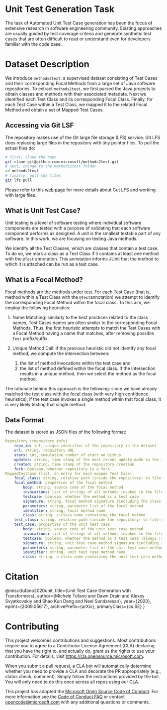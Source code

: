 # Unit Test Generation Task
The task of Automated Unit Test Case generation has been the focus of extensive research in software engineering community. Existing approaches are usually guided by test coverage criteria and generate synthetic test cases that are often difficult to read or understand even for developers familiar with the code base.

# Dataset Description

We introduce `methods2test`: a supervised dataset consisting of Test Cases and their corresponding Focal Methods from a large set of Java software repositories. To extract `methods2test`, we first parsed the Java projects to obtain classes and methods with their associated metadata. Next we identified each Test Class and its corresponding Focal Class. Finally, for each Test Case within a Test Class, we mapped it to the related Focal Method and obtain a set of Mapped Test Cases.

## Accessing via Git LSF
The repository makes use of the Git large file storage (LFS) service. Git LFS does replacing large files in the repository with tiny pointer files. To pull the actual files do:
```bash
# first, clone the repo
git clone git@github.com:microsoft/methods2test.git
# next, change to the methods2test folder
cd methods2test
# finally, pull the files
git lfs pull
```

Please refer to this [web page](https://docs.microsoft.com/en-us/azure/devops/repos/git/manage-large-files?view=azure-devops) for more details about Gut LFS and working with large files.

## What is Unit Test Case?
Unit testing is a level of software testing where individual software components are tested with a purpose of validating that each software component performs as designed. A unit is the smallest testable part of any software. In this work, we are focusing on testing Java methods.

We identify all the Test Classes, which are classes that contain a test case. To do so, we mark a class as a Test Class if it contains at least one method with the `@Test` annotation. This annotation informs JUnit that the method to which it is attached can be run as a test case.

## What is a Focal Method?
Focal methods are the methods under test. For each Test Case (that is, method within a Test Class with the `@Test`annotation) we attempt to identify the corresponding Focal Method within the focal class. To this aim, we employ the following heuristics:

1. Name Matching: similarly to the best practices related to the class names, Test Cases names are often similar to the corresponding Focal Methods. Thus, the first heuristic attempts to match the Test Cases with a Focal Method having a name that matches, after removing possible `Test` prefix/suffix. 

1. Unique Method Call: if the previous heuristic did not identify any focal method, we compute the intersection between:
    1. the list of method invocations within the test case and 
    1. the list of method defined within the focal class. If the intersection results in a unique method, then we select the method as the focal method. 

The rationale behind this approach is the following: since we have already matched the test class with the focal class (with very high confidence heuristics), if the test case invokes a single method within that focal class, it is very likely testing that single method.


## Data Format

The dataset is stored as JSON files of the following format:
```yaml
Repository (repository info)
    repo_id: int, unique identifier of the repository in the dataset
    url: string, repository URL
    stars: int, cumulative number of start on GitHub
    updates: string, time stamp of the most recent update made to the repository
    created: string, time stamp of the repository creation
    fork: Boolean, whether repository is a fork
MappedTestCase (list, an entry for each mapped Test Case)
    focal_class: string, relative path (inside the repository) to file containing the focal method
    focal_method: properties of the focal method
        body: string, source code of the focal method
        invocations: list of strings of all methods invoked in the file scope
        testcase: boolean, whether the method is a test case
        signature: string, focal method signature (including the class name)
        parameters: string, parameter list of the focal method
        identifier: string, focal method name 
        class: string, a class name containing the focal method  
    test_class: string, relative path (inside the repository) to file containing the unit test case
    test_case: properties of the unit test case
        body: string, source code of the unit test case method
        invocations: list of strings of all methods invoked in the file scope
        testcase: boolean, whether the method is a test case (always True for test cases)
        signature: string, unit test case method signature (including the class name)
        parameters: string, parameter list of the unit test case method
        identifier: string, unit test case method name
        class: string, a class name containing the unit test case method   
```

# Citation

@misc{tufano2020unit,
    title={Unit Test Case Generation with Transformers},
    author={Michele Tufano and Dawn Drain and Alexey Svyatkovskiy and Shao Kun Deng and Neel Sundaresan},
    year={2020},
    eprint={2009.05617},
    archivePrefix={arXiv},
    primaryClass={cs.SE}
}

# Contributing

This project welcomes contributions and suggestions.  Most contributions require you to agree to a
Contributor License Agreement (CLA) declaring that you have the right to, and actually do, grant us
the rights to use your contribution. For details, visit https://cla.opensource.microsoft.com.

When you submit a pull request, a CLA bot will automatically determine whether you need to provide
a CLA and decorate the PR appropriately (e.g., status check, comment). Simply follow the instructions
provided by the bot. You will only need to do this once across all repos using our CLA.

This project has adopted the [Microsoft Open Source Code of Conduct](https://opensource.microsoft.com/codeofconduct/).
For more information see the [Code of Conduct FAQ](https://opensource.microsoft.com/codeofconduct/faq/) or
contact [opencode@microsoft.com](mailto:opencode@microsoft.com) with any additional questions or comments.
